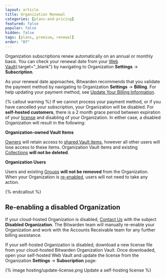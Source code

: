 ```yaml
---
layout: article
title: Organization Renewal
categories: [plans-and-pricing]
featured: false
popular: false
hidden: false
tags: [plans, premium, renewal]
order: "07"
---
```


Organization subscriptions renew automatically on an annual or monthly basis. You can check your renewal date from your [Web Vault](https://vault.bitwarden.com){:target="\_blank"} by navigating to Organization **Settings** &rarr; **Subscription**.

As your renewal date approaches, Bitwarden recommends that you validate the payment method by navigating to Organization **Settings** &rarr; **Billing**. For help updating your payment method, see [Update Your Billing Information]({{site.baseurl}}/update-billing-info/#update-billing-information-for-organizations).

{% callout warning %}
If we cannot process your payment method, or if you have cancelled your subscription, your Organization will be disabled. For **self-hosted customers**, there is a 2 month grace period between expiration of your [license]({{site.baseurl}}/licensing-on-premise/#organization-license) and disabling of your Organization. In either case, a disabled Organization will result in the following:

**Organization-owned Vault Items**

[Owners]({{site.baseurl}}/user-types-access-control/) will retain access to [shared Vault items]({{site.baseurl}}/sharing), however all other users will lose access to these items. Organization Vault items and existing [Collections]({{site.baseurl}}/about-collections/) **will not be deleted**.

**Organization Users**

Users and existing [Groups]({{site.baseurl}}/about-groups/) **will not be removed** from the Organization. When your Organization is [re-enabled](#re-enabling-a-disabled-organization), users will not need to take any action.

{% endcallout %}

## Re-enabling a disabled Organization

If your cloud-hosted Organization is disabled, [Contact Us](https://bitwarden.com/contact/) with the subject **Disabled Organization**. The Bitwarden team will manually re-enable your Organization and work with the Accounts Receivable team for any further billing assistance.

If your self-hosted Organization is disabled, download a new license file from your cloud-hosted Bitwarden Organization Vault. Once downloaded, open your self-hosted Web Vault and update the license from the Organization **Settings** &rarr; **Subscription** page:

{% image hosting/update-license.png Update a self-hosting license %}
